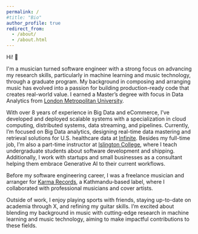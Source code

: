 ```yaml
---
permalink: /
#title: "Bio"
author_profile: true
redirect_from: 
  - /about/
  - /about.html
---
```

Hi! 👋

I'm a musician turned software engineer with a strong focus on advancing my research skills, particularly in machine learning and music technology, through a graduate program. My background in composing and arranging music has evolved into a passion for building production-ready code that creates real-world value. I earned a Master’s degree with focus in Data Analytics from [London Metropolitan University](https://www.londonmet.ac.uk/).

With over 8 years of experience in Big Data and eCommerce, I’ve developed and deployed scalable systems with a specialization in cloud computing, distributed systems, data streaming, and pipelines. Currently, I’m focused on Big Data analytics, designing real-time data mastering and retrieval solutions for U.S. healthcare data at [Infinite](https://www.infinite.com/). Besides my full-time job, I’m also a part-time instructor at [Islington College](https://www.islington.edu.np/), where I teach undergraduate students about software development and shipping. Additionally, I work with startups and small businesses as a consultant helping them embrace Generative AI to their current workflows.

Before my software engineering career, I was a freelance musician and arranger for [Karma Records](https://www.youtube.com/@KarmaRecordsNepal), a Kathmandu-based label, where I collaborated with professional musicians and cover artists.

Outside of work, I enjoy playing sports with friends, staying up-to-date on academia through X, and refining my guitar skills. I’m excited about blending my background in music with cutting-edge research in machine learning and music technology, aiming to make impactful contributions to these fields.
